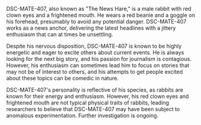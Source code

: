 DSC-MATE-407, also known as "The News Hare," is a male rabbit with red clown eyes and a frightened mouth. He wears a red beanie and a goggle on his forehead, presumably to avoid any potential danger. DSC-MATE-407 works as a news anchor, delivering the latest headlines with a jittery enthusiasm that can at times be unsettling. 

Despite his nervous disposition, DSC-MATE-407 is known to be highly energetic and eager to excite others about current events. He is always looking for the next big story, and his passion for journalism is contagious. However, his enthusiasm can sometimes lead him to focus on stories that may not be of interest to others, and his attempts to get people excited about these topics can be comedic in nature. 

DSC-MATE-407's personality is reflective of his species, as rabbits are known for their energy and enthusiasm. However, his red clown eyes and frightened mouth are not typical physical traits of rabbits, leading researchers to believe that DSC-MATE-407 may have been subject to anomalous experimentation. Further investigation is ongoing.